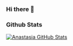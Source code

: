 ### Hi there 👋

### Github Stats

[![Anastasia GitHub Stats](https://github-readme-stats.vercel.app/api?username=Anastasia-Nayita&show_icons=true&count_private=true)](https://github.com/Anastasia-Nayita)



<!--
**Anastasia-Nayita/Anastasia-Nayita** is a ✨ _special_ ✨ repository because its `README.md` (this file) appears on your GitHub profile.

Here are some ideas to get you started:

- 🔭 I’m currently working on ...
- 🌱 I’m currently learning ...
- 👯 I’m looking to collaborate on ...
- 🤔 I’m looking for help with ...
- 💬 Ask me about ...
- 📫 How to reach me: ...
- 😄 Pronouns: ...
- ⚡ Fun fact: ...
-->

